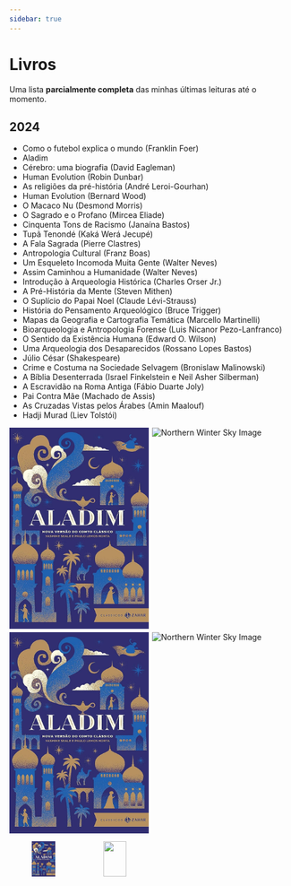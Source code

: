 ```yaml
---
sidebar: true
---
```


# Livros

Uma lista **parcialmente completa** das minhas últimas leituras até o momento.

## 2024
- Como o futebol explica o mundo (Franklin Foer)
- Aladim
- Cérebro: uma biografia (David Eagleman)
- Human Evolution (Robin Dunbar)
- As religiões da pré-história (André Leroi-Gourhan)
- Human Evolution (Bernard Wood)
- O Macaco Nu (Desmond Morris)
- O Sagrado e o Profano (Mircea Eliade)
- Cinquenta Tons de Racismo (Janaína Bastos)
- Tupã Tenondé (Kaká Werá Jecupé)
- A Fala Sagrada (Pierre Clastres)
- Antropologia Cultural (Franz Boas)
- Um Esqueleto Incomoda Muita Gente (Walter Neves)
- Assim Caminhou a Humanidade (Walter Neves)
- Introdução à Arqueologia Histórica (Charles Orser Jr.)
- A Pré-História da Mente (Steven Mithen)
- O Suplício do Papai Noel (Claude Lévi-Strauss)
- História do Pensamento Arqueológico (Bruce Trigger)
- Mapas da Geografia e Cartografia Temática (Marcello Martinelli)
- Bioarqueologia e Antropologia Forense (Luis Nicanor Pezo-Lanfranco)
- O Sentido da Existência Humana (Edward O. Wilson)
- Uma Arqueologia dos Desaparecidos (Rossano Lopes Bastos)
- Júlio César (Shakespeare)
- Crime e Costuma na Sociedade Selvagem (Bronislaw Malinowski)
- A Bíblia Desenterrada (Israel Finkelstein e Neil Asher Silberman)
- A Escravidão na Roma Antiga (Fábio Duarte Joly)
- Pai Contra Mãe (Machado de Assis)
- As Cruzadas Vistas pelos Árabes (Amin Maalouf)
- Hadji Murad (Liev Tolstói)



<style>
.gallery {
    display: grid;
    grid-template-columns: repeat(4, 1fr);
    grid-auto-rows: auto;
    grid-auto-flow: dense;
    gap: 6px;
}

img {
    width: 100%;
    height: 100%;
    object-fit: cover;
}

img.four-grid-cells {
    grid-row: span 2 / auto;
    grid-column: span 2 / auto;
}

img.wide-image {
    grid-column: span 2 / auto;
}
</style>


<div class="gallery">
<img class="four-grid-cells" src="/img/livros/Aladim.jpg" alt="Northern Winter Sky Image" />
<img class="four-grid-cells" src="/img/livros/cérebro.jpg" alt="Northern Winter Sky Image" />
<img class="four-grid-cells" src="/img/livros/Aladim.jpg" alt="Northern Winter Sky Image" />
<img class="four-grid-cells" src="/img/livros/cérebro.jpg" alt="Northern Winter Sky Image" />
</div>
            

            

            

          

        


<div class="gallery">
        <figure class="gallery-item">
            <img src="/img/livros/Aladim.jpg" alt="" class="gallery-item__image">
        </figure>
        <figure class="gallery-item">
            <img src="/img/livros/cérebro.jpg" alt="" class="gallery-item__image">
        </figure>
</div>



